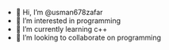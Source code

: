 - 👋 Hi, I’m @usman678zafar
- 👀 I’m interested in programming
- 🌱 I’m currently learning c++
- 💞️ I’m looking to collaborate on programming

<!---
usman678zafar/usman678zafar is a ✨ special ✨ repository because its `README.md` (this file) appears on your GitHub profile.
You can click the Preview link to take a look at your changes.
--->
